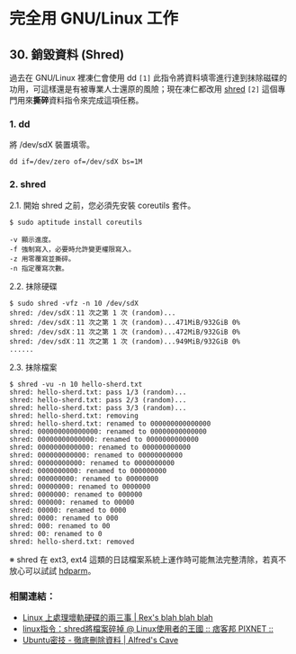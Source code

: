 # 完全用 GNU/Linux 工作

## 30. 銷毀資料 (Shred)

過去在 GNU/Linux 裡凍仁會使用 dd ``[1]`` 此指令將資料填零進行達到抹除磁碟的功用，可這樣還是有被專業人士還原的風險；現在凍仁都改用 [shred](http://zh.wikipedia.org/wiki/Shred_(Unix)) ``[2]`` 這個專門用來**撕碎**資料指令來完成這項任務。

### 1. dd

將 /dev/sdX 裝置填零。

	dd if=/dev/zero of=/dev/sdX bs=1M

### 2. shred

2.1. 開始 shred 之前，您必須先安裝 coreutils 套件。

	$ sudo aptitude install coreutils 

	-v 顯示進度。
	-f 強制寫入，必要時允許變更權限寫入。
	-z 用零覆寫並撕碎。
	-n 指定覆寫次數。

2.2. 抹除硬碟

	$ sudo shred -vfz -n 10 /dev/sdX
	shred: /dev/sdX：11 次之第 1 次 (random)...
	shred: /dev/sdX：11 次之第 1 次 (random)...471MiB/932GiB 0%
	shred: /dev/sdX：11 次之第 1 次 (random)...472MiB/932GiB 0%
	shred: /dev/sdX：11 次之第 1 次 (random)...949MiB/932GiB 0%
	......

2.3. 抹除檔案

	$ shred -vu -n 10 hello-sherd.txt 
	shred: hello-sherd.txt: pass 1/3 (random)...
	shred: hello-sherd.txt: pass 2/3 (random)...
	shred: hello-sherd.txt: pass 3/3 (random)...
	shred: hello-sherd.txt: removing
	shred: hello-sherd.txt: renamed to 000000000000000
	shred: 000000000000000: renamed to 00000000000000
	shred: 00000000000000: renamed to 0000000000000
	shred: 0000000000000: renamed to 000000000000
	shred: 000000000000: renamed to 00000000000
	shred: 00000000000: renamed to 0000000000
	shred: 0000000000: renamed to 000000000
	shred: 000000000: renamed to 00000000
	shred: 00000000: renamed to 0000000
	shred: 0000000: renamed to 000000
	shred: 000000: renamed to 00000
	shred: 00000: renamed to 0000
	shred: 0000: renamed to 000
	shred: 000: renamed to 00
	shred: 00: renamed to 0
	shred: hello-sherd.txt: removed

※ shred 在 ext3, ext4 這類的日誌檔案系統上運作時可能無法完整清除，若真不放心可以試試 [hdparm](http://en.wikipedia.org/wiki/Hdparm)。

### 相關連結：

- [Linux 上處理壞軌硬碟的兩三事 | Rex's blah blah blah](http://blog.nutsfactory.net/2011/05/30/manage-bad-blocks-on-linux/)
- [linux指令：shred將檔案碎掉 @ Linux使用者的王國 :: 痞客邦 PIXNET ::](http://kadok0520.pixnet.net/blog/post/25498844-linux%E6%8C%87%E4%BB%A4%EF%BC%9Ashred%E5%B0%87%E6%AA%94%E6%A1%88%E7%A2%8E%E6%8E%89)
- [Ubuntu密技 - 徹底刪除資料 | Alfred's Cave](http://alfredcave.blogspot.tw/2009/10/ubuntu_9008.html)

